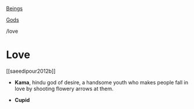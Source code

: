



[Beings](beings.md)

[Gods](deities.md)

/love

# Love

[[saeedipour2012b]]

- **Kama**, hindu god of desire, a handsome youth who makes people fall in love by shooting flowery arrows at them.

- **Cupid**
